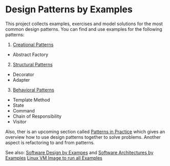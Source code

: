 # Design Patterns by Examples

This project collects examples, exercises and model solutions for the most common design patterns.
You can find and use examples for the following patterns:

1. [Creational Patterns](https://github.com/teiniker/teiniker-lectures-designpatterns/tree/master/creational-patterns)
  * Abstract Factory
  
2. [Structural Patterns](https://github.com/teiniker/teiniker-lectures-designpatterns/tree/master/structural-patterns)
  * Decorator
  * Adapter
  
3. [Behavioral Patterns](https://github.com/teiniker/teiniker-lectures-designpatterns/tree/master/behavioral-patterns)
  * Template Method
  * State
  * Command
  * Chain of Responsibility
  * Visitor

Also, ther is an upcoming section called 
[Patterns in Practice](https://github.com/teiniker/teiniker-lectures-designpatterns/tree/master/patterns-in-practice) 
which gives an overview how to
use design patterns together to solve problems. Another aspect is refactoring to and from patterns.

See also: 
[Software Design by Exampes](https://github.com/teiniker/teiniker-lectures-softwaredesign) and 
[Software Architectures by Examples](https://github.com/teiniker/teiniker-lectures-softwarearchitectures) 
[Linux VM Image to run all Examples](https://drive.google.com/drive/folders/1AzsF4Mvh1HJ8k6OW5W5hQ5CF0HdqA51l)
